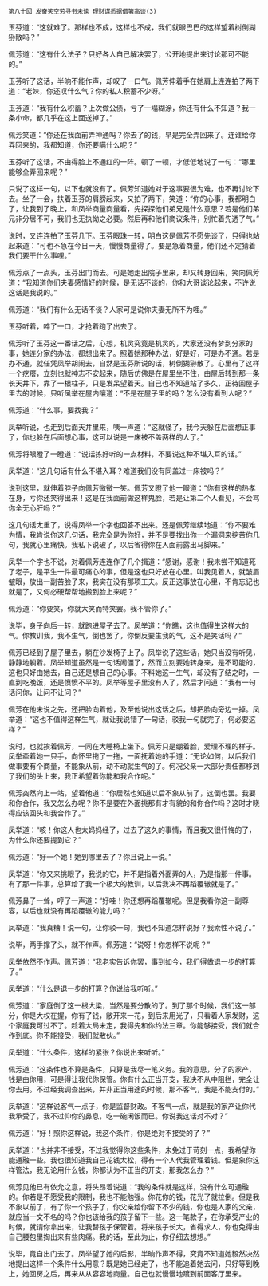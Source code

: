     第八十回 发奋笑空劳寻书未读 理财谋悉据借箸高谈(3) 

   玉芬道：“这就难了。那样也不成，这样也不成，我们就眼巴巴的这样望着树倒猢狲散吗？”

   佩芳道：“这有什么法子？只好各人自己解决罢了，公开地提出来讨论那可不能的。”

   玉芬听了这话，半晌不能作声，却叹了一口气。佩芳伸着手在她肩上连连拍了两下道：“老妹，你还叹什么气？你的私人积蓄不少呀。”

   玉芬道：“我有什么积蓄？上次做公债，亏了一塌糊涂，你还有什么不知道？我一条小命，都几乎在这上面送掉了。”

   佩芳笑道：“你还在我面前弄神通吗？你去了的钱，早是完全弄回来了。连谁给你弄回来的，我都知道，你还要瞒什么呢？”

   玉芬听了这话，不由得脸上不通红的一阵。顿了一顿，才低低地说了一句：“哪里能够全弄回来呢？”

   只说了这样一句，以下也就没有了。佩芳知道她对于这事要很为难，也不再讨论下去。坐了一会，扶着玉芬的肩膀起来，又拍了两下，笑道：“你的心事，我都明白了，让我到了晚上，和凤举商量商量看，先探探他们弟兄是什么意思？若是他们弟兄非分居不可，我们也无执拗之必要。然后再和他们商议条件，别忙着先透了气。”

   说时，又连连拍了玉芬几下。玉芬眼珠一转，明白这是佩芳不愿先谈了，只得也站起来道：“可也不急在今日一天，慢慢商量得了。要是急着商量，他们还不定猜着我们要干什么事哩。”

   佩芳点了一点头，玉芬出门而去。可是她走出院子里来，却又转身回来，笑向佩芳道：“我知道你们夫妻感情好的时候，是无话不谈的，你和大哥谈论起来，不许说这话是我说的。”

   佩芳道：“我们有什么无话不谈？人家可是说你夫妻无所不为哩。”

   玉芬听着，啐了一口，才抢着跑了出去了。

   佩芳听了玉芬这一番话之后，心想，机灵究竟是机灵的，大家还没有梦到分家的事，她连分家的办法，都想出来了。照着她那种办法，好是好，可是办不通。若是办不通，就任凭凤举胡闹去，自然是玉芬所说的话，树倒猢狲散了。心里有了这样一个疙瘩，立刻也就神志不安起来，随后仿佛是在屋里坐不住，由屋后转到那一条长天井下，靠了一根柱子，只是发呆望着天。自己也不知道站了多久，正待回屋子里去的时候，只听凤举在屋内嚷道：“不是在屋子里的吗？怎么没有看到人呢？”

   佩芳道：“什么事，要找我？”

   凤举听说，也走到后面天井里来，咦一声道：“这就怪了，我今天躲在后面想正事了，你也躲在后面想心事，这可以说是一床被不盖两样的人了。”

   佩芳将眼瞪了一瞪道：“说话拣好听的一点材料，不要说这种不堪入耳的话。”

   凤举道：“这几句话有什么不堪入耳？难道我们没有同盖过一床被吗？”

   说到这里，就伸着脖子向佩芳微微一笑。佩芳又瞪了他一眼道：“你有这样的热孝在身，亏你还笑得出来！这是在我面前做这样鬼脸，若是让第二个人看见，不会骂你全无心肝吗？”

   这几句话太重了，说得凤举一个字也回答不出来。还是佩芳继续地道：“你不要难为情，我肯说你这几句话，我完全是为你好，并不是要找出你一个漏洞来挖苦你几句，我就心里痛快。我私下说破了，以后省得你在人面前露出马脚来。”

   凤举一个字也不说，对着佩芳连连作了几个揖道：“感谢，感谢！我未尝不知道死了老子，是平生一件最可痛心的事，但是这也只好放在心里。叫我见着人，就皱眉皱眼，放出一副苦脸子来，我实在没有那项工夫。反正这事放在心里，不肯忘记也就是了，又何必硬帮帮地搬到脸上来呢？”

   佩芳道：“你要笑，你就大笑而特笑罢。我不管你了。”

   说毕，身子向后一转，就跑进屋子去了。凤举道：“你瞧，这也值得生这样大的气。你教训我，我不生气，倒也罢了，你倒反要生我的气，这不是笑话吗？”

   佩芳已经到了屋子里去，躺在沙发椅子上了。凤举说了这些话，她只当没有听见，静静地躺着。凤举知道虽然是一句话闹僵了，然而立刻要她转身来，是不可能的，这也只好由她去，自己还是想自己的心事。不料她这一生气，却没有了结之时，一直到吃晚饭，还是愤愤不平的。凤举等屋子里没有人了，然后才问道：“我有一句话问你，让问不让问？”

   佩芳在他未说之先，还把脸向着他，及至他说出这话之后，却把脸向旁边一掉。凤举道：“这也不值得这样生气，就让我说错了一句话，驳我一句就完了，何必要这样？”

   说时，也就挨着佩芳，一同在大睡椅上坐下。佩芳只是绷着脸，爱理不理的样子。凤举牵着她一只手，向怀里拖了一拖，一面抚着她的手道：“无论如何，以后我们做事要有个商量，不能象从前，动不动就生气的了。何况父亲一大部分责任都移到了我们的头上来，我正希望着你能和我合作呢。”

   佩芳突然向上一站，望着他道：“你居然也知道以后不象从前了，这倒也罢。我要和你合作，我又怎么办呢？你不是要在外面挑那有才有貌的和你合作吗？这时才晓得应该回头和我合作了。”

   凤举道：“咳！你这人也太妈妈经了，过去了这久的事情，而且我又很忏悔的了，为什么你还要提到它？”

   佩芳道：“好一个她！她到哪里去了？你且说上一说。”

   凤举道：“你又来挑眼了，我说的它，并不是指着外面弄的人，乃是指那一件事。有了那一件事，总算给了我一个极大的教训，以后我决不再蹈覆辙就是了。”

   佩芳鼻子一耸，哼了一声道：“好哇！你还想再蹈覆辙呢。但是我看你这一副尊容，以后也就没有再蹈覆辙的能力吗？”

   凤举道：“我真糟！说一句，让你驳一句，我也不知道怎样说好？我索性不说了。”

   说毕，两手撑了头，就不作声。佩芳道：“说呀！你怎样不说呢？”

   凤举依然不作声。佩芳道：“我老实告诉你罢，事到如今，我们得做退一步的打算了。”

   凤举道：“什么是退一步的打算？你说给我听听。”

   佩芳道：“家庭倒了这一根大梁，当然是要分散的了。到了那个时候，我们这一部分，你是大权在握，你有了钱，敞开来一花，到后来用光了，只看着人家发财，这个家庭我可过不了。趁着大局未定，我得先和你约法三章。你能够接受，我们就合作到底。你不能接受，我们就散伙。”

   凤举道：“什么条件，这样的紧张？你说出来听听。”

   佩芳道：“这条件也不算是条件，只算是我尽一笔义务。我的意思，分了的家产，钱是由你用，可是得让我代你保管。你有什么正当开支，我决不从中阻拦，完全让你去用。不过经我调查出来，并非正当用途的时候，那不客气，我是不能支付的。”

   凤举道：“这样说客气一点子，你是监督财政。不客气一点，就是我的家产让你代我承受了，我不过仰你的鼻息，吃一碗闲饭而已。你说我这话对不对？”

   佩芳道：“好！照你这样说，我这个条件，你是绝对不接受的了？”

   凤举道：“也并非不接受，不过我觉得你这些条件，未免过于苛刻一点，我希望你能通融一些。我也很知道我自己花钱太松，得有一个人代我管理着钱。但是象你这样管法，我无论用什么钱，你都认为不正当的开支，那我怎么办？”

   佩芳见他已有依允之意，将头昂着说道：“我的条件就是这样，没有什么可通融的。你若是不愿受我的限制，我也不能勉强。你花你的钱，花光了就拉倒。但是我不象以前了，有了你一个孩子了，你父亲给你留下不少的钱，你也是人家的父亲，就应当一文不名的吗？你也该给我的孩子留下一些。这一笔款子，在你承受产业的时候，就请你拿出来，让我替孩子保管着。将来孩子长大，省得求人，你也免得由自己腰包里掏出来有些肉痛。我的话，至此为止，你仔细去想想。”

   说毕，竟自出门去了。凤举望了她的后影，半晌作声不得，究竟不知道她毅然决然地提出这样一个条件什么用意？既是她已经走了，也不能追着她去问，只好等到晚上，她回房之后，再来从从容容地商量。自己也就慢慢地踱到前面客厅里来。

